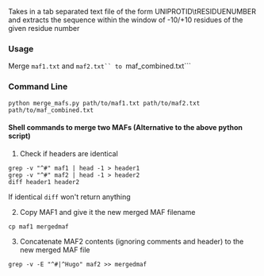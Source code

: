 Takes in a tab separated text file of the form UNIPROTID\tRESIDUENUMBER and extracts the sequence within the window of -10/+10 residues of the given residue number

### Usage
Merge ```maf1.txt``` and ```maf2.txt`` to ```maf_combined.txt```

### Command Line
```
python merge_mafs.py path/to/maf1.txt path/to/maf2.txt path/to/maf_combined.txt
```

#### Shell commands to merge two MAFs (Alternative to the above python script)

1. Check if headers are identical

```
grep -v "^#" maf1 | head -1 > header1
grep -v "^#" maf2 | head -1 > header2
diff header1 header2
```

If identical ```diff``` won't return anything

2. Copy MAF1 and give it the new merged MAF filename
```
cp maf1 mergedmaf
```

3. Concatenate MAF2 contents (ignoring comments and header) to the new merged MAF file
```
grep -v -E "^#|^Hugo" maf2 >> mergedmaf
```
